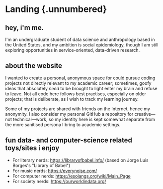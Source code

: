 # Landing {.unnumbered}

## hey, i'm me. 
I'm an undergraduate student of data science and anthropology based in the United States, and my ambition is social epidemiology, though I am still exploring opportunities in service-oriented, data-driven research.

## about the website 
I wanted to create a personal, anonymous space for could pursue coding projects not directly relevant to my academic career; sometimes, goofy ideas that absolutely *need* to be brought to light enter my brain and refuse to leave. Not all code here follows best practises, especially on older projects; that is deliberate, as I wish to track my learning journey.

Some of my projects are shared with friends on the Internet, hence my anonymity. I also consider my personal GitHub a repository for creative—not technical—work, so my identity here is kept somewhat separate from the more sanitised persona I bring to academic settings. 

## fun data- and computer-science related toys/sites i enjoy 
- For literary nerds: https://libraryofbabel.info/ (based on Jorge Luis Borges's "Library of Babel")
- For music nerds: https://everynoise.com/
- For computer nerds: https://esolangs.org/wiki/Main_Page
- For society nerds: https://ourworldindata.org/